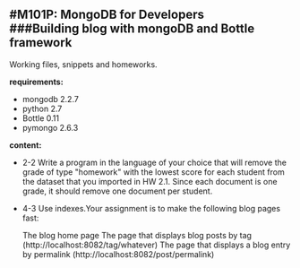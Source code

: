 #M101P: MongoDB for Developers  
###Building blog with mongoDB and Bottle framework
---
Working files, snippets and homeworks.  

__requirements:__ 

*   mongodb 2.2.7 
*   python 2.7
*   Bottle 0.11
*   pymongo 2.6.3

__content:__

*	2-2 Write a program in the language of your choice that will remove the grade of type "homework" with the lowest score for each student from the dataset that you imported in HW 2.1. Since each document is one grade, it should remove one document per student.
*   4-3 Use indexes.Your assignment is to make the following blog pages fast:

    The blog home page
    The page that displays blog posts by tag (http://localhost:8082/tag/whatever)
    The page that displays a blog entry by permalink (http://localhost:8082/post/permalink)